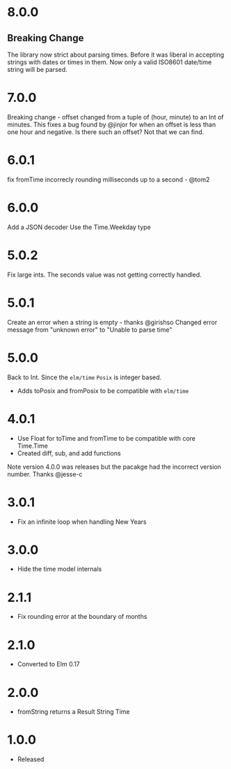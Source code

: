 # 8.0.0

## Breaking Change
The library now strict about parsing times.  Before it was liberal in accepting strings with dates or times in them.
Now only a valid ISO8601 date/time string will be parsed.


# 7.0.0
Breaking change - offset changed from a tuple of (hour, minute) to an Int of minutes.
This fixes a bug found by @jinjor for when an offset is less than one hour and
negative. Is there such an offset? Not that we can find.

# 6.0.1
fix fromTime incorrecly rounding milliseconds up to a second - @tom2

# 6.0.0
Add a JSON decoder
Use the Time.Weekday type

# 5.0.2
Fix large ints.  The seconds value was not getting correctly handled.

# 5.0.1
Create an error when a string is empty - thanks @girishso
Changed error message from "unknown error" to "Unable to parse time"


# 5.0.0
Back to Int. Since the `elm/time` `Posix` is integer based.

* Adds toPosix and fromPosix to be compatible with `elm/time`

# 4.0.1
* Use Float for toTime and fromTime to be compatible with core Time.Time
* Created diff, sub, and add functions

Note version 4.0.0 was releases but the pacakge had the incorrect version number. Thanks @jesse-c

# 3.0.1
* Fix an infinite loop when handling New Years

# 3.0.0
* Hide the time model internals

# 2.1.1
* Fix rounding error at the boundary of months

# 2.1.0
* Converted to Elm 0.17

# 2.0.0
* fromString returns a Result String Time

# 1.0.0
* Released
